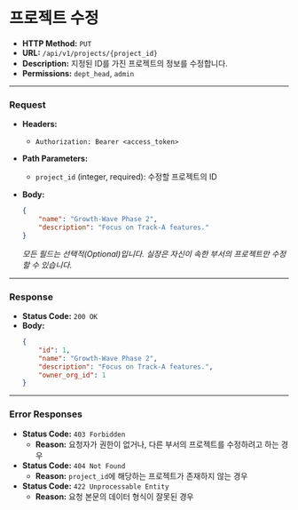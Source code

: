 # 프로젝트 수정

- **HTTP Method:** `PUT`
- **URL:** `/api/v1/projects/{project_id}`
- **Description:** 지정된 ID를 가진 프로젝트의 정보를 수정합니다.
- **Permissions:** `dept_head`, `admin`

---

### Request

- **Headers:**
    - `Authorization: Bearer <access_token>`
- **Path Parameters:**
    - `project_id` (integer, required): 수정할 프로젝트의 ID

- **Body:**
    ```json
    {
        "name": "Growth-Wave Phase 2",
        "description": "Focus on Track-A features."
    }
    ```
    *모든 필드는 선택적(Optional)입니다. 실장은 자신이 속한 부서의 프로젝트만 수정할 수 있습니다.*

---

### Response

- **Status Code:** `200 OK`
- **Body:**
    ```json
    {
        "id": 1,
        "name": "Growth-Wave Phase 2",
        "description": "Focus on Track-A features.",
        "owner_org_id": 1
    }
    ```

---

### Error Responses

- **Status Code:** `403 Forbidden`
    - **Reason:** 요청자가 권한이 없거나, 다른 부서의 프로젝트를 수정하려고 하는 경우
- **Status Code:** `404 Not Found`
    - **Reason:** `project_id`에 해당하는 프로젝트가 존재하지 않는 경우
- **Status Code:** `422 Unprocessable Entity`
    - **Reason:** 요청 본문의 데이터 형식이 잘못된 경우
